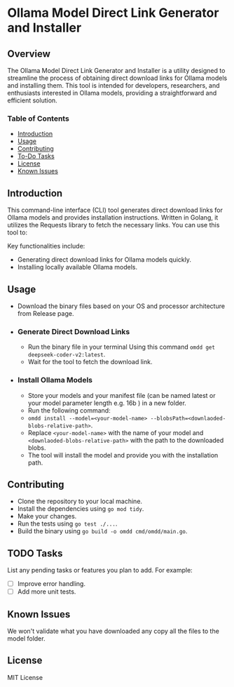 # Ollama Model Direct Link Generator and Installer

## Overview

The Ollama Model Direct Link Generator and Installer is a utility designed to streamline the process of obtaining direct
download links for Ollama models and installing them. This tool is intended for developers, researchers, and enthusiasts
interested in Ollama models, providing a straightforward and efficient solution.

### Table of Contents

- [Introduction](#Introduction)
- [Usage](#Usage)
- [Contributing](#Contributing)
- [To-Do Tasks](#TODO-Tasks)
- [License](#License)
- [Known Issues](#Known-Issues)

## Introduction

This command-line interface (CLI) tool generates direct download links for Ollama models and provides installation
instructions. Written in Golang, it utilizes the Requests library to fetch the necessary links.
You can use this tool to:

Key functionalities include:

- Generating direct download links for Ollama models quickly.
- Installing locally available Ollama models.

## Usage

- Download the binary files based on your OS and processor architecture from Release page.
- ### Generate Direct Download Links
    - Run the binary file in your terminal Using this command `omdd get deepseek-coder-v2:latest`.
    - Wait for the tool to fetch the download link.
- ### Install Ollama Models
    - Store your models and your manifest file (can be named latest or your model parameter length e.g. 16b ) in a new
      folder.
    - Run the following command:
    - `omdd install --model=<your-model-name> --blobsPath=<downlaoded-blobs-relative-path>`.
    - Replace `<your-model-name>` with the name of your model and `<downlaoded-blobs-relative-path>` with the path to
      the downloaded blobs.
    - The tool will install the model and provide you with the installation path.

## Contributing

- Clone the repository to your local machine.
- Install the dependencies using `go mod tidy`.
- Make your changes.
- Run the tests using `go test ./...`.
- Build the binary using `go build -o omdd cmd/omdd/main.go`.

## TODO Tasks

List any pending tasks or features you plan to add. For example:

- [ ] Improve error handling.
- [ ] Add more unit tests.

## Known Issues

We won't validate what you have downloaded any copy all the files to the model folder.

## License

MIT License


